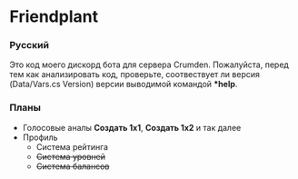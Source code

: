# Friendplant

### Русский
Это код моего дискорд бота для сервера Crumden. Пожалуйста, перед тем как анализировать код, проверьте, соотвествует ли версия (Data/Vars.cs Version) версии выводимой командой <b>*help</b>.

### Планы
- Голосовые аналы <b>Создать 1х1</b>, <b>Создать 1х2</b> и так далее
- Профиль
  - Система рейтинга
  - <s>Система уровней</s>
  - <s>Система балансов</s>
